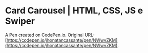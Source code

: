 # Card Carousel | HTML, CSS, JS e Swiper

A Pen created on CodePen.io. Original URL: [https://codepen.io/jhonatancassante/pen/NWwvZKM](https://codepen.io/jhonatancassante/pen/NWwvZKM).


